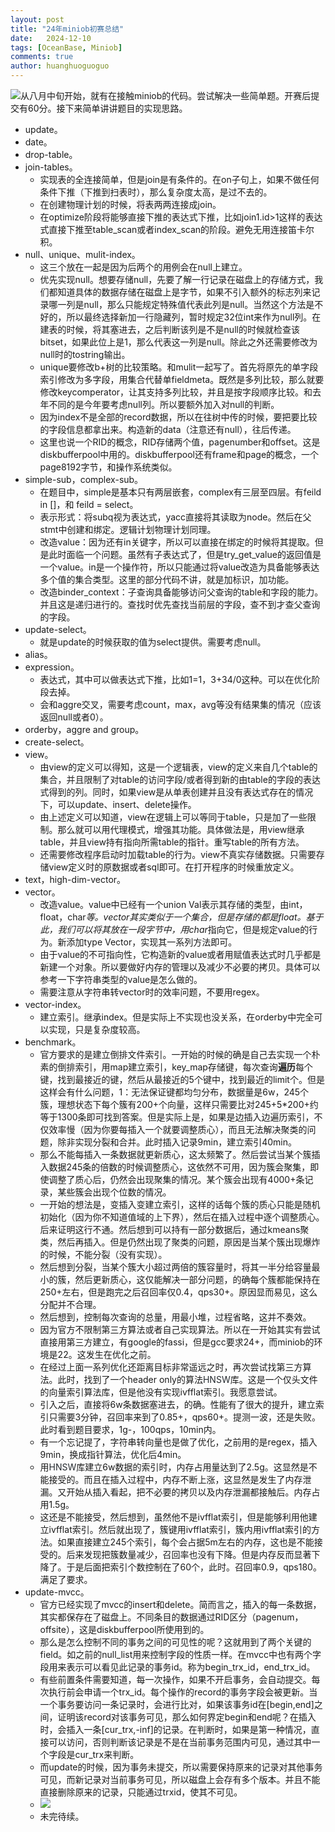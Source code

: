 ```yaml
---
layout: post
title: "24年miniob初赛总结"
date:   2024-12-10
tags: [OceanBase, Miniob]
comments: true
author: huanghuoguoguo
---
```


![](https://cdn.nlark.com/yuque/0/2024/png/32754462/1731130291786-db49232e-084f-4aab-bdab-3164e138f9fd.png)从八月中旬开始，就有在接触miniob的代码。尝试解决一些简单题。开赛后提交有60分。接下来简单讲讲题目的实现思路。

+ update。
+ date。
+ drop-table。
+ join-tables。
    - 实现表的全连接简单，但是join是有条件的。在on子句上，如果不做任何条件下推（下推到扫表时），那么复杂度太高，是过不去的。
    - 在创建物理计划的时候，将表两两连接成join。
    - 在optimize阶段将能够直接下推的表达式下推，比如join1.id>1这样的表达式直接下推至table_scan或者index_scan的阶段。避免无用连接笛卡尔积。
+ null、unique、mulit-index。
    - 这三个放在一起是因为后两个的用例会在null上建立。
    - 优先实现null。想要存储null，先要了解一行记录在磁盘上的存储方式，我们都知道具体的数据存储在磁盘上是字节，如果不引入额外的标志列来记录哪一列是null，那么只能规定特殊值代表此列是null。当然这个方法是不好的，所以最终选择新加一行隐藏列，暂时规定32位int来作为null列。在建表的时候，将其塞进去，之后判断该列是不是null的时候就检查该bitset，如果此位上是1，那么代表这一列是null。除此之外还需要修改为null时的tostring输出。
    - unique要修改b+树的比较策略。和mulit一起写了。首先将原先的单字段索引修改为多字段，用集合代替单fieldmeta。既然是多列比较，那么就要修改keycomperator，让其支持多列比较，并且是按字段顺序比较。和去年不同的是今年要考虑null列。所以要额外加入对null的判断。
    - 因为index不是全部的record数据，所以在往树中传的时候，要把要比较的字段信息都拿出来。构造新的data（注意还有null），往后传递。
    - 这里也说一个RID的概念，RID存储两个值，pagenumber和offset。这是diskbufferpool中用的。diskbufferpool还有frame和page的概念，一个page8192字节，和操作系统类似。
+ simple-sub，complex-sub。
    - 在题目中，simple是基本只有两层嵌套，complex有三层至四层。有feild in []，和 feild = select。
    - 表示形式：将subq视为表达式，yacc直接将其读取为node。然后在父stmt中创建和绑定。逻辑计划物理计划同理。
    - 改造value：因为还有in关键字，所以可以直接在绑定的时候将其提取。但是此时面临一个问题。虽然有子表达式了，但是try_get_value的返回值是一个value。in是一个操作符，所以只能通过将value改造为具备能够表达多个值的集合类型。这里的部分代码不讲，就是加标识，加功能。
    - 改造binder_context：子查询具备能够访问父查询的table和字段的能力。并且这是递归进行的。查找时优先查找当前层的字段，查不到才查父查询的字段。
+ update-select。
    - 就是update的时候获取的值为select提供。需要考虑null。
+ alias。
+ expression。
    - 表达式，其中可以做表达式下推，比如1=1，3+34/0这种。可以在优化阶段去掉。
    - 会和aggre交叉，需要考虑count，max，avg等没有结果集的情况（应该返回null或者0）。
+ orderby，aggre and group。
+ create-select。
+ view。
    - 由view的定义可以得知，这是一个逻辑表，view的定义来自几个table的集合，并且限制了对table的访问字段/或者得到新的由table的字段的表达式得到的列。同时，如果view是从单表创建并且没有表达式存在的情况下，可以update、insert、delete操作。
    - 由上述定义可以知道，view在逻辑上可以等同于table，只是加了一些限制。那么就可以用代理模式，增强其功能。具体做法是，用view继承table，并且view持有指向所需table的指针。重写table的所有方法。
    - 还需要修改程序启动时加载table的行为。view不真实存储数据。只需要存储view定义时的原数据或者sql即可。在打开程序的时候重放定义。
+ text，high-dim-vector。
+ vector。
    - 改造value。value中已经有一个union Val表示其存储的类型，由int，float，char*等。vector其实类似于一个集合，但是存储的都是float。基于此，我们可以将其放在一段字节中，用char*指向它，但是规定value的行为。新添加type Vector，实现其一系列方法即可。
    - 由于value的不可指向性，它构造新的value或者用赋值表达式时几乎都是新建一个对象。所以要做好内存的管理以及减少不必要的拷贝。具体可以参考一下字符串类型的value是怎么做的。
    - 需要注意从字符串转vector<float>时的效率问题，不要用regex。
+ vector-index。
    - 建立索引。继承index。但是实际上不实现也没关系，在orderby中完全可以实现，只是复杂度较高。
+ benchmark。
    - 官方要求的是建立倒排文件索引。一开始的时候的确是自己去实现一个朴素的倒排索引，用map建立索引，key_map存储键，每次查询**遍历**每个键，找到最接近的键，然后从最接近的5个键中，找到最近的limit个。但是这样会有什么问题，1：无法保证键都均匀分布，数据量是6w，245个簇，理想状态下每个簇有200+个向量，这样只需要比对245+5*200+约等于1300条即可找到答案。但是实际上是，如果是边插入边遍历索引，不仅效率慢（因为你要每插入一个就要调整质心），而且无法解决聚类的问题，除非实现分裂和合并。此时插入记录9min，建立索引40min。
    - 那么不能每插入一条数据就更新质心，这太频繁了。然后尝试当某个簇插入数据245条的倍数的时候调整质心，这依然不可用，因为簇会聚集，即使调整了质心后，仍然会出现聚集的情况。某个簇会出现有4000+条记录，某些簇会出现个位数的情况。
    - 一开始的想法是，变插入变建立索引，这样的话每个簇的质心只能是随机初始化（因为你不知道值域的上下界），然后在插入过程中逐个调整质心。后来证明这行不通。然后想到可以持有一部分数据后，通过kmeans聚类，然后再插入。但是仍然出现了聚类的问题，原因是当某个簇出现爆炸的时候，不能分裂（没有实现）。
    - 然后想到分裂，当某个簇大小超过两倍的簇容量时，将其一半分给容量最小的簇，然后更新质心，这仅能解决一部分问题，的确每个簇都能保持在250+左右，但是跑完之后召回率仅0.4，qps30+。原因显而易见，这么分配并不合理。
    - 然后想到，控制每次查询的总量，用最小堆，过程省略，这并不奏效。
    - 因为官方不限制第三方算法或者自己实现算法。所以在一开始其实有尝试直接用第三方建立，有google的fassi，但是gcc要求24+，而miniob的环境是22。这发生在优化之前。
    - 在经过上面一系列优化还距离目标非常遥远之时，再次尝试找第三方算法。此时，找到了一个header only的算法<font style="color:rgb(36, 41, 46);">HNSW</font>库。这是一个仅头文件的向量索引算法库，但是他没有实现ivfflat索引。我愿意尝试。
    - 引入之后，直接将6w条数据塞进去，的确。性能有了很大的提升，建立索引只需要3分钟，召回率来到了0.85+，qps60+。提测一波，还是失败。此时看到题目要求，1g-，100qps，10min内。
    - 有一个忘记提了，字符串转向量也是做了优化，之前用的是regex，插入9min，换成指针算法，优化后4min。
    - 用<font style="color:rgb(36, 41, 46);">HNSW</font>库建立6w数据的索引时，内存占用量达到了2.5g。这显然是不能接受的。而且在插入过程中，内存不断上涨，这显然是发生了内存泄漏。又开始从插入看起，把不必要的拷贝以及内存泄漏都接触后。内存占用1.5g。
    - 这还是不能接受，然后想到，虽然他不是ivfflat索引，但是能够利用他建立ivfflat索引。然后就出现了，簇键用ivfflat索引，簇内用ivfflat索引的方法。如果直接建立245个索引，每个会占据5m左右的内存，这也是不能接受的。后来发现把簇数量减少，召回率也没有下降。但是内存反而显著下降了。于是后面把索引个数控制在了60个，此时。召回率0.9，qps180。满足了要求。
+ update-mvcc。
    - 官方已经实现了mvcc的insert和delete。简而言之，插入的每一条数据，其实都保存在了磁盘上。不同条目的数据通过RID区分（pagenum，offsite），这是diskbufferpool所使用到的。
    - 那么是怎么控制不同的事务之间的可见性的呢？这就用到了两个关键的field。如之前的null_list用来控制字段的性质一样。在mvcc中也有两个字段用来表示可以看见此记录的事务id。称为begin_trx_id，end_trx_id。
    - 有些前置条件需要知道，每一次操作，如果不开启事务，会自动提交。每次执行前会申请一个trx_id。每个操作的record的事务字段会被更新。当一个事务要访问一条记录时，会进行比对，如果该事务id在[begin,end]之间，证明该record对该事务可见，那么如何界定begin和end呢？在插入时，会插入一条[cur_trx,-inf]的记录。在判断时，如果是第一种情况，直接可以访问，否则判断该记录是不是在当前事务范围内可见，通过其中一个字段是cur_trx来判断。
    - 而update的时候，因为事务未提交，所以需要保持原来的记录对其他事务可见，而新记录对当前事务可见，所以磁盘上会存有多个版本。并且不能直接删除原来的记录，只能通过trxid，使其不可见。
    - ![](https://cdn.nlark.com/yuque/0/2024/png/32754462/1731554505497-078561ea-e293-4b3a-8b49-945cc919b94b.png)
    - 未完待续。

